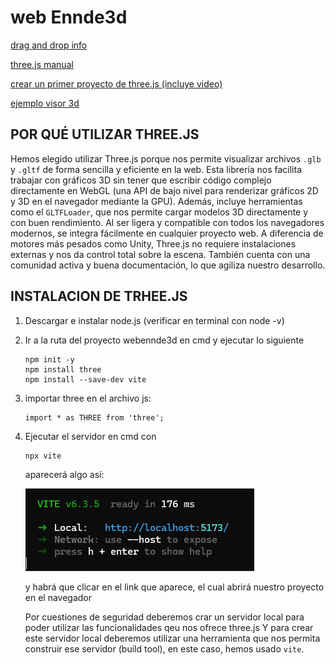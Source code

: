 # web Ennde3d

[drag and drop info](https://developer.mozilla.org/en-US/docs/Web/API/HTML_Drag_and_Drop_API/File_drag_and_drop)

[three.js manual](https://threejs.org/manual/#en/installation)

[crear un primer proyecto de three.js (incluye video)](https://threejs-journey.com/lessons/first-threejs-project)

[ejemplo visor 3d](https://sketchfab.com/3d-models?date=week&sort_by=-likeCount&cursor=bz0xJnA9Mjc%3D)

## POR QUÉ UTILIZAR THREE.JS
Hemos elegido utilizar Three.js porque nos permite visualizar archivos `.glb` y `.gltf` de forma sencilla y eficiente en la web. Esta librería nos facilita trabajar con gráficos 3D sin tener que escribir código complejo directamente en WebGL (una API de bajo nivel para renderizar gráficos 2D y 3D en el navegador mediante la GPU). Además, incluye herramientas como el `GLTFLoader`, que nos permite cargar modelos 3D directamente y con buen rendimiento. Al ser ligera y compatible con todos los navegadores modernos, se integra fácilmente en cualquier proyecto web. A diferencia de motores más pesados como Unity, Three.js no requiere instalaciones externas y nos da control total sobre la escena. También cuenta con una comunidad activa y buena documentación, lo que agiliza nuestro desarrollo.


## INSTALACION DE TRHEE.JS

1. Descargar e instalar node.js (verificar en terminal con node -v)
2. Ir a la ruta del proyecto webennde3d en cmd y ejecutar lo siguiente
   ```
   npm init -y
   npm install three
   npm install --save-dev vite
   ```
3. importar three en el archivo js:
    ```
    import * as THREE from 'three';
    ```
4. Ejecutar el servidor en cmd con 
   ```
   npx vite
   ```
   aparecerá algo así: 
   
   ![imagen](/assets/readmeFiles/image1.png)

   y habrá que clicar en el link que aparece, el cual abrirá nuestro proyecto en el navegador



   Por cuestiones de seguridad deberemos crar un servidor local para poder utilizar las funcionalidades qeu nos ofrece three.js Y para crear este servidor local deberemos utilizar una herramienta que nos permita construir ese servidor (build tool), en este caso, hemos usado `vite`.

